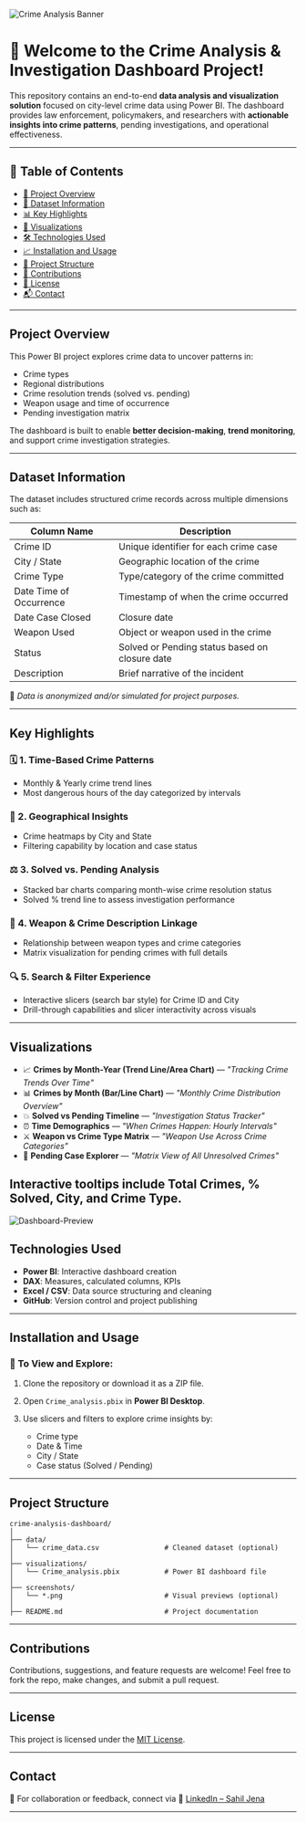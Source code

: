 ![Crime Analysis Banner](crime_wallpaper.png)

# 🚨 Welcome to the **Crime Analysis & Investigation Dashboard** Project!

This repository contains an end-to-end **data analysis and visualization solution** focused on city-level crime data using Power BI. The dashboard provides law enforcement, policymakers, and researchers with **actionable insights into crime patterns**, pending investigations, and operational effectiveness.

---

## 📑 Table of Contents

* [📌 Project Overview](#project-overview)
* [🎯 Dataset Information](#dataset-information)
* [📊 Key Highlights](#key-highlights)
* [📂 Visualizations](#visualizations)
* [🛠 Technologies Used](#technologies-used)
* [📈 Installation and Usage](#installation-and-usage)
* [📁 Project Structure](#project-structure)
* [🤝 Contributions](#contributions)
* [📄 License](#license)
* [📬 Contact](#contact)

---

## **Project Overview**

This Power BI project explores crime data to uncover patterns in:

* Crime types
* Regional distributions
* Crime resolution trends (solved vs. pending)
* Weapon usage and time of occurrence
* Pending investigation matrix

The dashboard is built to enable **better decision-making**, **trend monitoring**, and support crime investigation strategies.

---

## **Dataset Information**

The dataset includes structured crime records across multiple dimensions such as:

| Column Name             | Description                                    |
| ----------------------- | ---------------------------------------------- |
| Crime ID                | Unique identifier for each crime case          |
| City / State            | Geographic location of the crime               |
| Crime Type              | Type/category of the crime committed           |
| Date Time of Occurrence | Timestamp of when the crime occurred           |
| Date Case Closed        | Closure date                   |
| Weapon Used             | Object or weapon used in the crime             |
| Status                  | Solved or Pending status based on closure date |
| Description             | Brief narrative of the incident                |

📝 *Data is anonymized and/or simulated for project purposes.*

---

## **Key Highlights**

### 🗓️ 1. Time-Based Crime Patterns

* Monthly & Yearly crime trend lines
* Most dangerous hours of the day categorized by intervals

### 🧭 2. Geographical Insights

* Crime heatmaps by City and State
* Filtering capability by location and case status

### ⚖️ 3. Solved vs. Pending Analysis

* Stacked bar charts comparing month-wise crime resolution status
* Solved % trend line to assess investigation performance

### 🔪 4. Weapon & Crime Description Linkage

* Relationship between weapon types and crime categories
* Matrix visualization for pending crimes with full details

### 🔍 5. Search & Filter Experience

* Interactive slicers (search bar style) for Crime ID and City
* Drill-through capabilities and slicer interactivity across visuals

---

## **Visualizations**

* 📈 **Crimes by Month-Year (Trend Line/Area Chart)** — *"Tracking Crime Trends Over Time"*
* 📊 **Crimes by Month (Bar/Line Chart)** — *"Monthly Crime Distribution Overview"*
* 💥 **Solved vs Pending Timeline** — *"Investigation Status Tracker"*
* ⏰ **Time Demographics** — *"When Crimes Happen: Hourly Intervals"*
* ⚔️ **Weapon vs Crime Type Matrix** — *"Weapon Use Across Crime Categories"*
* 🧾 **Pending Case Explorer** — *"Matrix View of All Unresolved Crimes"*

Interactive tooltips include Total Crimes, % Solved, City, and Crime Type.
---
![Dashboard-Preview](Crime_analysis_page-2.jpg)


## **Technologies Used**

* **Power BI**: Interactive dashboard creation
* **DAX**: Measures, calculated columns, KPIs
* **Excel / CSV**: Data source structuring and cleaning
* **GitHub**: Version control and project publishing

---

## **Installation and Usage**

### 🧰 To View and Explore:

1. Clone the repository or download it as a ZIP file.
2. Open `Crime_analysis.pbix` in **Power BI Desktop**.
3. Use slicers and filters to explore crime insights by:

   * Crime type
   * Date & Time
   * City / State
   * Case status (Solved / Pending)

---

## **Project Structure**

```
crime-analysis-dashboard/
│
├── data/
│   └── crime_data.csv                # Cleaned dataset (optional)
│
├── visualizations/
│   └── Crime_analysis.pbix           # Power BI dashboard file
│
├── screenshots/
│   └── *.png                         # Visual previews (optional)
│
├── README.md                         # Project documentation
```

---

## **Contributions**

Contributions, suggestions, and feature requests are welcome!
Feel free to fork the repo, make changes, and submit a pull request.

---

## **License**

This project is licensed under the [MIT License](LICENSE).

---

## **Contact**

📧 For collaboration or feedback, connect via
🔗 [LinkedIn – Sahil Jena](https://www.linkedin.com/in/sahil-jena-067b1b301)

---


